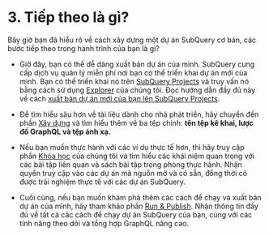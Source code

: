 # 3. Tiếp theo là gì?

Bây giờ bạn đã hiểu rõ về cách xây dựng một dự án SubQuery cơ bản, các bước tiếp theo trong hành trình của bạn là gì?

- Giờ đây, bạn có thể dễ dàng xuất bản dự án của mình. SubQuery cung cấp dịch vụ quản lý miễn phí nơi bạn có thể triển khai dự án mới của mình. Bạn có thể triển khai nó trên [SubQuery Projects](https://project.subquery.network) và truy vấn nó bằng cách sử dụng [Explorer](https://explorer.subquery.network) của chúng tôi. Đọc hướng dẫn đầy đủ này về cách [xuất bản dự án mới của bạn lên SubQuery Projects](../../run_publish/publish.md).

- Để tìm hiểu sâu hơn về tài liệu dành cho nhà phát triển, hãy chuyển đến phần [Xây dựng](../../build/introduction.md) và tìm hiểu thêm về ba tệp chính: **tên tệp kê khai, lược đồ GraphQL và tệp ánh xạ.**

- Nếu bạn muốn thực hành với các ví dụ thực tế hơn, thì hãy truy cập phần [Khóa học](../academy/herocourse/welcome.md) của chúng tôi và tìm hiểu các khái niệm quan trọng với các bài tập liên quan và sách bài tập trong phòng thực hành. Nhận quyền truy cập vào các dự án mã nguồn mở và có sẵn, đồng thời có được trải nghiệm thực tế với các dự án SubQuery.

- Cuối cùng, nếu bạn muốn khám phá thêm các cách để chạy và xuất bản dự án của mình, hãy tham khảo phần [Run & Publish](../../run_publish/run.md). Nhận thông tin đầy đủ về tất cả các cách để chạy dự án SubQuery của bạn, cùng với các tính năng theo dõi và tổng hợp GraphQL nâng cao.